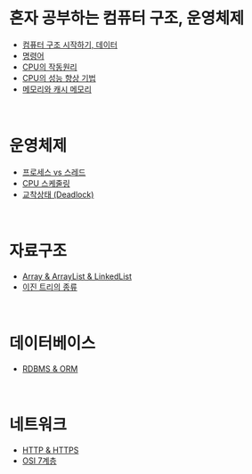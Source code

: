 # 혼자 공부하는 컴퓨터 구조, 운영체제
- [컴퓨터 구조 시작하기, 데이터](https://xkdl780.tistory.com/23)
- [명령어](https://xkdl780.tistory.com/27)
- [CPU의 작동원리](https://xkdl780.tistory.com/28)
- [CPU의 성능 향상 기법](https://xkdl780.tistory.com/38)
- [메모리와 캐시 메모리](https://xkdl780.tistory.com/46)  
  
</br>  
  
# 운영체제    
- [프로세스 vs 스레드](https://xkdl780.tistory.com/61)
- [CPU 스케줄링](https://xkdl780.tistory.com/72)
- [교착상태 (Deadlock)](https://xkdl780.tistory.com/77)

</br>  

# 자료구조
- [Array & ArrayList & LinkedList](https://xkdl780.tistory.com/66)
- [이진 트리의 종류](https://xkdl780.tistory.com/70)

</br>  

# 데이터베이스
- [RDBMS & ORM](https://xkdl780.tistory.com/67)

</br>  

# 네트워크
- [HTTP & HTTPS](https://xkdl780.tistory.com/68)
- [OSI 7계층](https://xkdl780.tistory.com/74)